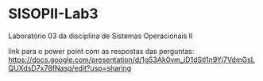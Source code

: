 # SISOPII-Lab3
Laboratório 03 da disciplina de Sistemas Operacionais II

link para o power point com as respostas das perguntas: https://docs.google.com/presentation/d/1g53Ak0vm_iD1dStl1n9Yj7VdmGsLQUXdsD7x78fNasg/edit?usp=sharing

